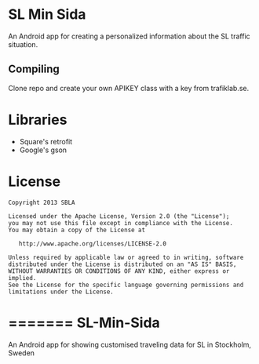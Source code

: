 SL Min Sida
========

An Android app for creating a personalized information about the SL traffic situation.


Compiling
-----

Clone repo and create your own APIKEY class with a key from trafiklab.se.

Libraries
=========
* Square's retrofit
* Google's gson

License
=======

    Copyright 2013 SBLA

    Licensed under the Apache License, Version 2.0 (the "License");
    you may not use this file except in compliance with the License.
    You may obtain a copy of the License at

       http://www.apache.org/licenses/LICENSE-2.0

    Unless required by applicable law or agreed to in writing, software
    distributed under the License is distributed on an "AS IS" BASIS,
    WITHOUT WARRANTIES OR CONDITIONS OF ANY KIND, either express or implied.
    See the License for the specific language governing permissions and
    limitations under the License.
=======
SL-Min-Sida
===========

An Android app for showing customised traveling data for SL in Stockholm, Sweden
